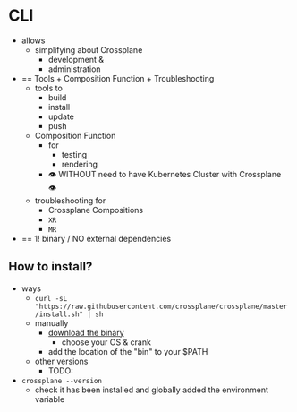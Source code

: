 # CLI
* allows
  * simplifying about Crossplane
    * development & 
    * administration
* == Tools + Composition Function + Troubleshooting
  * tools to
    * build
    * install
    * update
    * push
  * Composition Function
    * for
      * testing
      * rendering
    * 👁️ WITHOUT need to have Kubernetes Cluster with Crossplane 👁️
  * troubleshooting for
    * Crossplane Compositions
    * `XR`
    * `MR`
* == 1! binary / NO external dependencies
## How to install?
* ways
  * `curl -sL "https://raw.githubusercontent.com/crossplane/crossplane/master/install.sh" | sh`
  * manually
    * [download the binary](https://releases.crossplane.io/stable/current/bin)
      * choose your OS & crank
    * add the location of the "bin" to your $PATH
  * other versions
    * TODO:
* `crossplane --version`
  * check it has been installed and globally added the environment variable